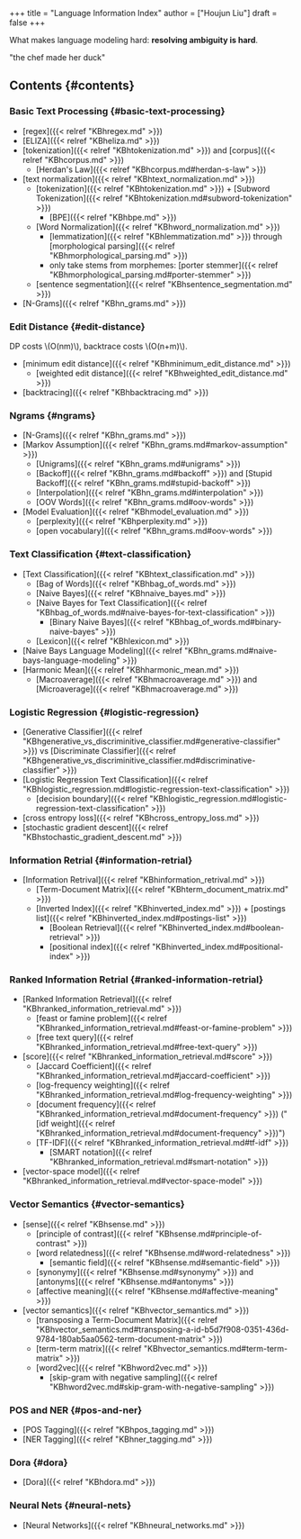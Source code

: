 +++
title = "Language Information Index"
author = ["Houjun Liu"]
draft = false
+++

What makes language modeling hard: **resolving ambiguity is hard**.

"the chef made her duck"


## Contents {#contents}


### Basic Text Processing {#basic-text-processing}

-   [regex]({{< relref "KBhregex.md" >}})
-   [ELIZA]({{< relref "KBheliza.md" >}})
-   [tokenization]({{< relref "KBhtokenization.md" >}}) and [corpus]({{< relref "KBhcorpus.md" >}})
    -   [Herdan's Law]({{< relref "KBhcorpus.md#herdan-s-law" >}})
-   [text normalization]({{< relref "KBhtext_normalization.md" >}})
    -   [tokenization]({{< relref "KBhtokenization.md" >}}) + [Subword Tokenization]({{< relref "KBhtokenization.md#subword-tokenization" >}})
        -   [BPE]({{< relref "KBhbpe.md" >}})
    -   [Word Normalization]({{< relref "KBhword_normalization.md" >}})
        -   [lemmatization]({{< relref "KBhlemmatization.md" >}}) through [morphological parsing]({{< relref "KBhmorphological_parsing.md" >}})
        -   only take stems from morphemes: [porter stemmer]({{< relref "KBhmorphological_parsing.md#porter-stemmer" >}})
    -   [sentence segmentation]({{< relref "KBhsentence_segmentation.md" >}})
-   [N-Grams]({{< relref "KBhn_grams.md" >}})


### Edit Distance {#edit-distance}

DP costs \\(O(nm)\\), backtrace costs \\(O(n+m)\\).

-   [minimum edit distance]({{< relref "KBhminimum_edit_distance.md" >}})
    -   [weighted edit distance]({{< relref "KBhweighted_edit_distance.md" >}})
-   [backtracing]({{< relref "KBhbacktracing.md" >}})


### Ngrams {#ngrams}

-   [N-Grams]({{< relref "KBhn_grams.md" >}})
-   [Markov Assumption]({{< relref "KBhn_grams.md#markov-assumption" >}})
    -   [Unigrams]({{< relref "KBhn_grams.md#unigrams" >}})
    -   [Backoff]({{< relref "KBhn_grams.md#backoff" >}}) and [Stupid Backoff]({{< relref "KBhn_grams.md#stupid-backoff" >}})
    -   [Interpolation]({{< relref "KBhn_grams.md#interpolation" >}})
    -   [OOV Words]({{< relref "KBhn_grams.md#oov-words" >}})
-   [Model Evaluation]({{< relref "KBhmodel_evaluation.md" >}})
    -   [perplexity]({{< relref "KBhperplexity.md" >}})
    -   [open vocabulary]({{< relref "KBhn_grams.md#oov-words" >}})


### Text Classification {#text-classification}

-   [Text Classification]({{< relref "KBhtext_classification.md" >}})
    -   [Bag of Words]({{< relref "KBhbag_of_words.md" >}})
    -   [Naive Bayes]({{< relref "KBhnaive_bayes.md" >}})
    -   [Naive Bayes for Text Classification]({{< relref "KBhbag_of_words.md#naive-bayes-for-text-classification" >}})
        -   [Binary Naive Bayes]({{< relref "KBhbag_of_words.md#binary-naive-bayes" >}})
    -   [Lexicon]({{< relref "KBhlexicon.md" >}})
-   [Naive Bays Language Modeling]({{< relref "KBhn_grams.md#naive-bays-language-modeling" >}})
-   [Harmonic Mean]({{< relref "KBhharmonic_mean.md" >}})
    -   [Macroaverage]({{< relref "KBhmacroaverage.md" >}}) and [Microaverage]({{< relref "KBhmacroaverage.md" >}})


### Logistic Regression {#logistic-regression}

-   [Generative Classifier]({{< relref "KBhgenerative_vs_discriminitive_classifier.md#generative-classifier" >}}) vs [Discriminate Classifier]({{< relref "KBhgenerative_vs_discriminitive_classifier.md#discriminative-classifier" >}})
-   [Logistic Regression Text Classification]({{< relref "KBhlogistic_regression.md#logistic-regression-text-classification" >}})
    -   [decision boundary]({{< relref "KBhlogistic_regression.md#logistic-regression-text-classification" >}})
-   [cross entropy loss]({{< relref "KBhcross_entropy_loss.md" >}})
-   [stochastic gradient descent]({{< relref "KBhstochastic_gradient_descent.md" >}})


### Information Retrial {#information-retrial}

-   [Information Retrival]({{< relref "KBhinformation_retrival.md" >}})
    -   [Term-Document Matrix]({{< relref "KBhterm_document_matrix.md" >}})
    -   [Inverted Index]({{< relref "KBhinverted_index.md" >}}) + [postings list]({{< relref "KBhinverted_index.md#postings-list" >}})
        -   [Boolean Retrieval]({{< relref "KBhinverted_index.md#boolean-retrieval" >}})
        -   [positional index]({{< relref "KBhinverted_index.md#positional-index" >}})


### Ranked Information Retrial {#ranked-information-retrial}

-   [Ranked Information Retrieval]({{< relref "KBhranked_information_retrieval.md" >}})
    -   [feast or famine problem]({{< relref "KBhranked_information_retrieval.md#feast-or-famine-problem" >}})
    -   [free text query]({{< relref "KBhranked_information_retrieval.md#free-text-query" >}})
-   [score]({{< relref "KBhranked_information_retrieval.md#score" >}})
    -   [Jaccard Coefficient]({{< relref "KBhranked_information_retrieval.md#jaccard-coefficient" >}})
    -   [log-frequency weighting]({{< relref "KBhranked_information_retrieval.md#log-frequency-weighting" >}})
    -   [document frequency]({{< relref "KBhranked_information_retrieval.md#document-frequency" >}}) ("[idf weight]({{< relref "KBhranked_information_retrieval.md#document-frequency" >}})")
    -   [TF-IDF]({{< relref "KBhranked_information_retrieval.md#tf-idf" >}})
        -   [SMART notation]({{< relref "KBhranked_information_retrieval.md#smart-notation" >}})
-   [vector-space model]({{< relref "KBhranked_information_retrieval.md#vector-space-model" >}})


### Vector Semantics {#vector-semantics}

-   [sense]({{< relref "KBhsense.md" >}})
    -   [principle of contrast]({{< relref "KBhsense.md#principle-of-contrast" >}})
    -   [word relatedness]({{< relref "KBhsense.md#word-relatedness" >}})
        -   [semantic field]({{< relref "KBhsense.md#semantic-field" >}})
    -   [synonymy]({{< relref "KBhsense.md#synonymy" >}}) and [antonyms]({{< relref "KBhsense.md#antonyms" >}})
    -   [affective meaning]({{< relref "KBhsense.md#affective-meaning" >}})
-   [vector semantics]({{< relref "KBhvector_semantics.md" >}})
    -   [transposing a Term-Document Matrix]({{< relref "KBhvector_semantics.md#transposing-a-id-b5d7f908-0351-436d-9784-180ab5aa0562-term-document-matrix" >}})
    -   [term-term matrix]({{< relref "KBhvector_semantics.md#term-term-matrix" >}})
    -   [word2vec]({{< relref "KBhword2vec.md" >}})
        -   [skip-gram with negative sampling]({{< relref "KBhword2vec.md#skip-gram-with-negative-sampling" >}})


### POS and NER {#pos-and-ner}

-   [POS Tagging]({{< relref "KBhpos_tagging.md" >}})
-   [NER Tagging]({{< relref "KBhner_tagging.md" >}})


### Dora {#dora}

-   [Dora]({{< relref "KBhdora.md" >}})


### Neural Nets {#neural-nets}

-   [Neural Networks]({{< relref "KBhneural_networks.md" >}})
